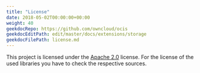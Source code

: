 ```yaml
---
title: "License"
date: 2018-05-02T00:00:00+00:00
weight: 40
geekdocRepo: https://github.com/owncloud/ocis
geekdocEditPath: edit/master/docs/extensions/storage
geekdocFilePath: license.md
---
```


This project is licensed under the [Apache 2.0](https://github.com/owncloud/ocis/ocis-revablob/master/LICENSE) license. For the license of the used libraries you have to check the respective sources.
